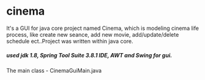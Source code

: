 # cinema
It's a GUI  for java core project named Cinema, which is modeling cinema life process, like create new seance, add new movie,
add/update/delete schedule ect..Project was written within  java core.
##### used jdk 1.8, Spring Tool Suite 3.8.1 IDE, AWT and Swing for gui. 
 The main class -  CinemaGuiMain.java
